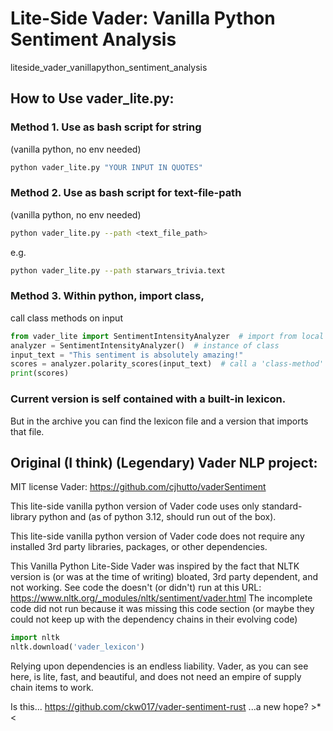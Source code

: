 
# Lite-Side Vader: Vanilla Python Sentiment Analysis
liteside_vader_vanillapython_sentiment_analysis

## How to Use vader_lite.py:
### Method 1. Use as bash script for string 
(vanilla python, no env needed) 
```bash
python vader_lite.py "YOUR INPUT IN QUOTES"
``` 

### Method 2. Use as bash script for text-file-path 
(vanilla python, no env needed) 
```bash
python vader_lite.py --path <text_file_path>
``` 
e.g.
```bash
python vader_lite.py --path starwars_trivia.text
``` 

### Method 3. Within python, import class, 
call class methods on input
```python
from vader_lite import SentimentIntensityAnalyzer  # import from local module
analyzer = SentimentIntensityAnalyzer()  # instance of class
input_text = "This sentiment is absolutely amazing!"
scores = analyzer.polarity_scores(input_text)  # call a 'class-method' (a function)
print(scores)
```



### Current version is self contained with a built-in lexicon.
But in the archive you can find the lexicon file and a version that imports that file.

## Original (I think) (Legendary) Vader NLP project:
MIT license Vader: https://github.com/cjhutto/vaderSentiment 

This lite-side vanilla python version of Vader code 
uses only standard-library python and
(as of python 3.12, should run out of the box).

This lite-side vanilla python version of Vader code 
does not require any installed 3rd party 
libraries, packages, or other dependencies.

This Vanilla Python Lite-Side Vader was inspired by 
the fact that NLTK version is (or was at the time 
of writing) bloated, 3rd party dependent, 
and not working. See code the doesn't (or didn't)
 run at this URL:
https://www.nltk.org/_modules/nltk/sentiment/vader.html
The incomplete code did not run because it was 
missing this code section (or maybe they could not 
keep up with the dependency chains in their evolving code)
```python
import nltk
nltk.download('vader_lexicon')
```
Relying upon dependencies is an endless liability.
Vader, as you can see here, is lite, fast, and beautiful,
and does not need an empire of supply chain items to work.


Is this...
https://github.com/ckw017/vader-sentiment-rust
 ...a new hope? >*<
